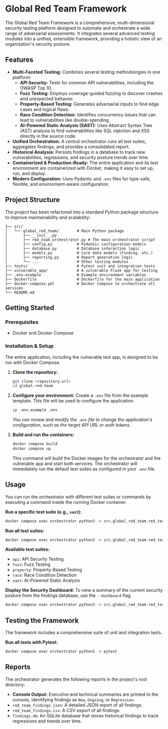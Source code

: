 # Global Red Team Framework

The Global Red Team Framework is a comprehensive, multi-dimensional security testing platform designed to automate and orchestrate a wide range of adversarial assessments. It integrates several advanced testing modules into a unified, extensible framework, providing a holistic view of an organization's security posture.

## Features

*   **Multi-Faceted Testing:** Combines several testing methodologies in one platform:
    *   **API Security:** Tests for common API vulnerabilities, including the OWASP Top 10.
    *   **Fuzz Testing:** Employs coverage-guided fuzzing to discover crashes and unexpected behavior.
    *   **Property-Based Testing:** Generates adversarial inputs to find edge cases and logical flaws.
    *   **Race Condition Detection:** Identifies concurrency issues that can lead to vulnerabilities like double-spending.
    *   **AI-Powered Static Analysis (SAST):** Uses Abstract Syntax Tree (AST) analysis to find vulnerabilities like SQL injection and XSS directly in the source code.
*   **Unified Orchestration:** A central orchestrator runs all test suites, aggregates findings, and provides a consolidated report.
*   **Historical Analysis:** Persists findings in a database to track new vulnerabilities, regressions, and security posture trends over time.
*   **Containerized & Production-Ready:** The entire application and its test environment are containerized with Docker, making it easy to set up, run, and deploy.
*   **Modern Configuration:** Uses Pydantic and `.env` files for type-safe, flexible, and environment-aware configuration.

## Project Structure

The project has been refactored into a standard Python package structure to improve maintainability and scalability:

```
├── src/
│   └── global_red_team/        # Main Python package
│       ├── __init__.py
│       ├── red_team_orchestrator.py # The main orchestrator script
│       ├── config.py           # Pydantic configuration models
│       ├── database.py         # Database interaction logic
│       ├── models.py           # Core data models (Finding, etc.)
│       ├── reporting.py        # Report generation logic
│       └── ...                 # Other testing modules
├── tests/                      # Pytest unit and integration tests
├── vulnerable_app/             # A vulnerable Flask app for testing
├── .env.example                # Example environment variables
├── Dockerfile                  # Dockerfile for the main application
├── docker-compose.yml          # Docker Compose to orchestrate all services
└── README.md
```

## Getting Started

### Prerequisites

*   Docker and Docker Compose

### Installation & Setup

The entire application, including the vulnerable test app, is designed to be run with Docker Compose.

1.  **Clone the repository:**
    ```bash
    git clone <repository-url>
    cd global-red-team
    ```

2.  **Configure your environment:**
    Create a `.env` file from the example template. This file will be used to configure the application.
    ```bash
    cp .env.example .env
    ```
    *You can review and modify the `.env` file to change the application's configuration, such as the target API URL or auth tokens.*

3.  **Build and run the containers:**
    ```bash
    docker compose build
    docker compose up
    ```
    This command will build the Docker images for the orchestrator and the vulnerable app and start both services. The orchestrator will immediately run the default test suites as configured in your `.env` file.

## Usage

You can run the orchestrator with different test suites or commands by executing a command inside the running Docker container.

**Run a specific test suite (e.g., `sast`):**
```bash
docker compose exec orchestrator python3 -m src.global_red_team.red_team_orchestrator --suites sast
```

**Run all test suites:**
```bash
docker compose exec orchestrator python3 -m src.global_red_team.red_team_orchestrator --suites all
```

**Available test suites:**
*   `api`: API Security Testing
*   `fuzz`: Fuzz Testing
*   `property`: Property-Based Testing
*   `race`: Race Condition Detection
*   `sast`: AI-Powered Static Analysis

**Display the Security Dashboard:**
To view a summary of the current security posture from the findings database, use the `--dashboard` flag.
```bash
docker compose exec orchestrator python3 -m src.global_red_team.red_team_orchestrator --dashboard
```

## Testing the Framework

The framework includes a comprehensive suite of unit and integration tests.

**Run all tests with Pytest:**
```bash
docker compose exec orchestrator python3 -m pytest
```

## Reports

The orchestrator generates the following reports in the project's root directory:

*   **Console Output:** Executive and technical summaries are printed to the console, identifying findings as `New`, `Ongoing`, or `Regression`.
*   `red_team_findings.json`: A detailed JSON report of all findings.
*   `red_team_findings.csv`: A CSV export of all findings.
*   `findings.db`: An SQLite database that stores historical findings to track regressions and trends over time.
